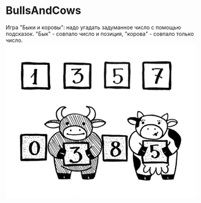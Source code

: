 # BullsAndCows
Игра "Быки и коровы": надо угадать задуманное число с помощью подсказок. "Бык" - совпало число и позиция, "корова" - совпало только число.
![Быки и коровы](https://github.com/Ekvisa/pics/blob/main/BullsAndCows.jpg)
